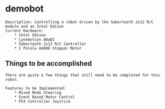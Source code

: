 # demobot
    Description: Controlling a robot driven by the Sabertooth 2x12 R/C module and an Intel Edison
    Current Hardware:
        * Intel Edison
        * Lynxmotion A6wD2
        * Sabertooth 2x12 R/C Controller
        * 2 Pololu A4988 Stepper Motor 
    
## Things to be accomplished

    There are quite a few things that still need to be completed for this robot.

    Features to be Implemented:
        * Mixed Mode Steering
        * Event Based Motor Control
        * PS3 Controller Joystick 
